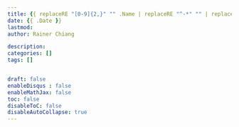 ```yaml
---
title: {{ replaceRE "[0-9]{2,}" "" .Name | replaceRE "^-*" "" | replaceRE "-" " " | title }}
date: {{ .Date }}
lastmod: 
author: Rainer Chiang

description: 
categories: []
tags: []


draft: false
enableDisqus : false
enableMathJax: false
toc: false
disableToC: false
disableAutoCollapse: true
---
```


